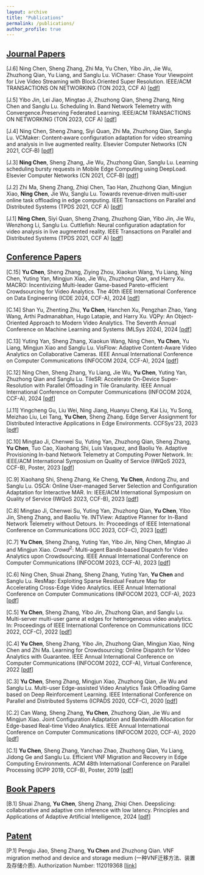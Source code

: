 ```yaml
---
layout: archive
title: "Publications"
permalink: /publications/
author_profile: true
---
```

## <u>Journal Papers</u>

[J.6] Ning Chen, Sheng Zhang, Zhi Ma, Yu Chen, Yibo Jin, Jie Wu, Zhuzhong Qian, Yu Liang, and Sanglu Lu. 
ViChaser: Chase Your Viewpoint for Live Video Streaming with Block.Oriented Super Resolution. IEEE/ACM 
TRANSACTIONS ON NETWORKING (TON 2023, CCF A) [[pdf](http://nju-cn.github.io/files/TON_ViChaser.pdf)]

[J.5] Yibo Jin, Lei Jiao, Mingtao Ji, Zhuzhong Qian, Sheng Zhang, Ning Chen and Sanglu Lu. Scheduling In. Band 
Network Telemetry with Convergence.Preserving Federated Learning. IEEE/ACM TRANSACTIONS ON 
NETWORKING (TON 2023, CCF A) [[pdf](http://nju-cn.github.io/files/TON-2023.pdf)]

[J.4] Ning Chen, Sheng Zhang, Siyi Quan, Zhi Ma, Zhuzhong Qian, Sanglu Lu. VCMaker: Content‑aware 
configuration adaptation for video streaming and analysis in live augmented reality. Elsevier Computer 
Networks (CN 2021, CCF‑B) [[pdf](http://nju-cn.github.io/files/VCMaker.pdf)]

[J.3] **Ning Chen**, Sheng Zhang, Jie Wu, Zhuzhong Qian, Sanglu Lu. Learning scheduling bursty requests in Mobile 
Edge Computing using DeepLoad. Elsevier Computer Networks (CN 2021, CCF‑B) [[pdf](http://nju-cn.github.io/files/DeepLoad.pdf)]

[J.2] Zhi Ma, Sheng Zhang, Zhiqi Chen, Tao Han, Zhuzhong Qian, Mingjun Xiao, **Ning Chen**, Jie Wu, Sanglu Lu. 
Towards revenue‑driven multi‑user online task offloading in edge computing. IEEE Transactions on Parallel 
and Distributed Systems (TPDS 2021, CCF A) [[pdf](http://nju-cn.github.io/files/TPDS_mazhi.pdf)]

[J.1] **Ning Chen**, Siyi Quan, Sheng Zhang, Zhuzhong Qian, Yibo Jin, Jie Wu, Wenzhong Li, Sanglu Lu. Cuttlefish: Neural configuration adaptation for video analysis in live augmented reality. IEEE Transactions on Parallel 
and Distributed Systems (TPDS 2021, CCF A)  [[pdf](http://nju-cn.github.io/files/Cuttlefish_TPDS.pdf)]


## <u>Conference Papers</u>
[C.15] **Yu Chen**, Sheng Zhang, Ziying Zhou, Xiaokun Wang, Yu Liang, Ning Chen, Yuting Yan, Mingjun Xiao, Jie Wu, Zhuzhong Qian, and Harry Xu. MACRO: Incentivizing Multi-leader Game-based Pareto-efficient Crowdsourcing for Video Analytics. The 40th IEEE International Conference on Data Engineering (ICDE 2024, CCF-A), 2024 [[pdf](http://chenyu97.github.io)]

[C.14] Shan Yu, Zhenting Zhu, **Yu Chen**, Hanchen Xu, Pengzhan Zhao, Yang Wang, Arthi Padmanabhan, Hugo Latapie, and Harry Xu. VQPy: An Object-Oriented Approach to Modern Video Analytics. The Seventh Annual Conference on Machine Learning and Systems (MLSys 2024), 2024 [[pdf](http://chenyu97.github.io)]

[C.13] Yuting Yan, Sheng Zhang, Xiaokun Wang, Ning Chen, **Yu Chen**, Yu Liang, Mingjun Xiao and Sanglu Lu. VisFlow: Adaptive Content-Aware Video Analytics on Collaborative Cameras. IEEE Annual International Conference on Computer Communications (INFOCOM 2024, CCF-A), 2024 [[pdf](http://chenyu97.github.io)]

[C.12]
Ning Chen, Sheng Zhang, Yu Liang, Jie Wu, **Yu Chen**, Yuting Yan, Zhuzhong Qian and Sanglu Lu. TileSR: Accelerate On-Device Super-Resolution with Parallel Offloading in Tile Granularity. IEEE Annual International Conference on Computer Communications (INFOCOM 2024, CCF-A), 2024 [[pdf](http://chenyu97.github.io)]

[J.11] Yingcheng Gu, Liu Wei, Ning Jiang, Huanyu Cheng, Kai Liu, Yu Song, Meizhao Liu, Lei Tang, **Yu Chen**, Sheng Zhang. Edge Server Assignment for Distributed Interactive Applications in Edge Environments. CCFSys'23, 2023 [[pdf](http://chenyu97.github.io)]

[C.10] Mingtao Ji, Chenwei Su, Yuting Yan, Zhuzhong Qian, Sheng Zhang, **Yu Chen**, Tuo Cao, Xiaohang Shi, Luis Vasquez, and Baoliu Ye. Adaptive Provisioning In-band Network Telemetry at Computing Power Network. In: IEEE/ACM International Symposium on Quality of Service (IWQoS 2023, CCF-B), Poster, 2023 [[pdf](http://chenyu97.github.io)]

[C.9] Xiaohang Shi, Sheng Zhang, Ke Cheng, **Yu Chen**, Andong Zhu, and Sanglu Lu. OSCA: Online User-managed Server Selection and Configuration Adaptation for Interactive MAR. In: IEEE/ACM International Symposium on Quality of Service (IWQoS 2023, CCF-B), 2023 [[pdf](http://chenyu97.github.io)]

[C.8] Mingtao Ji, Chenwei Su, Yuting Yan, Zhuzhong Qian, **Yu Chen**, Yibo Jin, Sheng Zhang, and Baoliu Ye. INTView: Adaptive Planner for In-Band Network Telemetry without Detours. In: Proceedings of IEEE International Conference on Communications (ICC 2023, CCF-C), 2023 [[pdf](http://chenyu97.github.io)]

[C.7] **Yu Chen**, Sheng Zhang, Yuting Yan, Yibo Jin, Ning Chen, Mingtao Ji and Mingjun Xiao. $Crowd^2$: Multi-agent Bandit-based Dispatch for Video Analytics upon Crowdsourcing. IEEE Annual International Conference on Computer Communications (INFOCOM 2023, CCF-A), 2023 [[pdf](http://chenyu97.github.io)]

[C.6] Ning Chen, Shuai Zhang, Sheng Zhang, Yuting Yan, **Yu Chen** and Sanglu Lu. ResMap: Exploiting Sparse Residual Feature Map for Accelerating Cross-Edge Video Analytics. IEEE Annual International Conference on Computer Communications (INFOCOM 2023, CCF-A), 2023 [[pdf](http://chenyu97.github.io)]

[C.5] **Yu Chen**, Sheng Zhang, Yibo Jin, Zhuzhong Qian, and Sanglu Lu. Multi-server multi-user game at edges for heterogeneous video analytics. In: Proceedings of IEEE International Conference on Communications (ICC 2022, CCF-C),  2022 [[pdf](http://chenyu97.github.io/files/Yu_ICC22.pdf)]

[C.4] **Yu Chen**, Sheng Zhang, Yibo Jin, Zhuzhong Qian, Mingjun Xiao, Ning Chen and Zhi Ma. Learning for Crowdsourcing: Online Dispatch for Video Analytics with Guarantee. IEEE Annual International Conference on Computer Communications (INFOCOM 2022, CCF-A), Virtual Conference, 2022 [[pdf](http://chenyu97.github.io/files/Yu_INFOCOM22.pdf)]

[C.3] **Yu Chen**, Sheng Zhang, Mingjun Xiao, Zhuzhong Qian, Jie Wu and Sanglu Lu. Multi-user Edge-assisted Video Analytics Task Offloading Game based on Deep Reinforcement Learning. IEEE International Conference on Parallel and Distributed Systems (ICPADS 2020, CCF-C), 2020 [[pdf](http://chenyu97.github.io/files/Yu_ICPADS20.pdf)]

[C.2] Can Wang, Sheng Zhang, **Yu Chen**, Zhuzhong Qian, Jie Wu and Mingjun Xiao. Joint Configuration Adaptation and Bandwidth Allocation for Edge-based Real-time Video Analytics. IEEE Annual International Conference on Computer Communications (INFOCOM 2020, CCF-A), 2020 [[pdf](http://chenyu97.github.io/files/Can_INFOCOM20.pdf)]

[C.1] **Yu Chen**, Sheng Zhang, Yanchao Zhao, Zhuzhong Qian, Yu Liang, Jidong Ge and Sanglu Lu. Efficient VNF Migration and Recovery in Edge Computing Environments. ACM 48th International Conference on Parallel Processing (ICPP 2019, CCF-B), Poster, 2019 [[pdf](http://chenyu97.github.io/files/Yu_ICPP19.pdf)]

## <u>Book Papers</u>
[B.1] Shuai Zhang, **Yu Chen**, Sheng Zhang, Zhiqi Chen. Deepslicing: collaborative and adaptive cnn inference with low latency. Principles and Applications of Adaptive Artificial Intelligence, 2024 [[pdf](http://chenyu97.github.io)]


## <u>Patent</u>
[P.1] Pengju Jiao, Sheng Zhang, **Yu Chen** and Zhuzhong Qian. VNF migration method and device and storage medium (一种VNF迁移方法、装置及存储介质). Authorization Number: 112019368 [[link](https://patentscope2.wipo.int/search/zh/detail.jsf?docId=CN313574349&_cid=JP2-LDNY63-89791-1)]